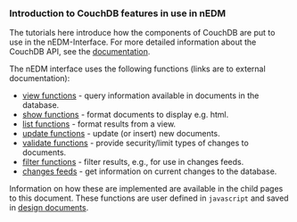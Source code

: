 ### Introduction to CouchDB features in use in nEDM

The tutorials here introduce how the components of CouchDB are put to use in
the nEDM-Interface.  For more detailed information about the CouchDB API, see
the [documentation](http://docs.couchdb.org/en/1.6.1/).

The nEDM interface uses the following functions (links are to external documentation):

* [view functions](http://docs.couchdb.org/en/1.6.1/couchapp/views/intro.html) - query
information available in documents in the database.
* [show functions](http://docs.couchdb.org/en/1.6.1/couchapp/ddocs.html#show-functions) -
format documents to display e.g. html.
* [list functions](http://docs.couchdb.org/en/1.6.1/couchapp/ddocs.html#list-functions) -
format results from a view.
* [update functions](http://docs.couchdb.org/en/1.6.1/couchapp/ddocs.html#update-functions) -
update (or insert) new documents.
* [validate functions](http://docs.couchdb.org/en/1.6.1/couchapp/ddocs.html#validate-document-update-functions) -
provide security/limit types of changes to documents.
* [filter functions](http://docs.couchdb.org/en/1.6.1/couchapp/ddocs.html#filter-functions) -
filter results, e.g., for use in changes feeds.
* [changes feeds](http://docs.couchdb.org/en/1.6.1/api/database/changes.html) -
get information on current changes to the database.

Information on how these are implemented are available in the child pages to
this document.  These functions are user defined in `javascript` and saved in
[design documents](http://docs.couchdb.org/en/1.6.1/api/ddoc/index.html).


